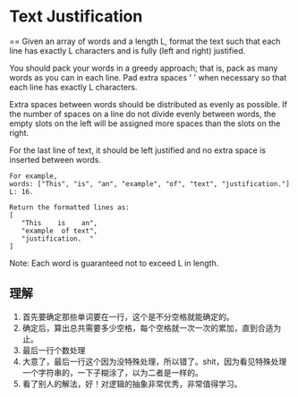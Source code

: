 # Text Justification
==
Given an array of words and a length L, format the text such that each line has exactly L characters and is fully (left and right) justified.

You should pack your words in a greedy approach; that is, pack as many words as you can in each line. Pad extra spaces ' ' when necessary so that each line has exactly L characters.

Extra spaces between words should be distributed as evenly as possible. If the number of spaces on a line do not divide evenly between words, the empty slots on the left will be assigned more spaces than the slots on the right.

For the last line of text, it should be left justified and no extra space is inserted between words.

```
For example,
words: ["This", "is", "an", "example", "of", "text", "justification."]
L: 16.

Return the formatted lines as:
[
   "This    is    an",
   "example  of text",
   "justification.  "
]
```
Note: Each word is guaranteed not to exceed L in length.

## 理解
 1. 首先要确定那些单词要在一行，这个是不分空格就能确定的。
 2. 确定后，算出总共需要多少空格，每个空格就一次一次的累加，直到合适为止。
 3. 最后一行个数处理
 4. 大意了，最后一行这个因为没特殊处理，所以错了。shit，因为看见特殊处理一个字符串的，一下子糊涂了，以为二者是一样的。
 5. 看了别人的解法，好！对逻辑的抽象非常优秀，非常值得学习。